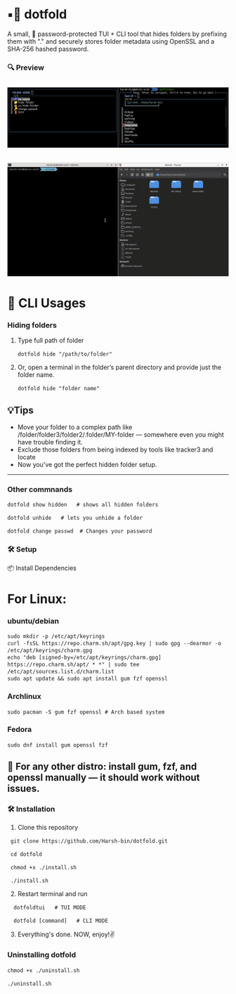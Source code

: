 # ▪️📂 dotfold
A small, 🔐 password-protected TUI + CLI tool that hides folders by prefixing them with "." and securely stores folder metadata using OpenSSL and a SHA-256 hashed password.
### 🔍 Preview
![](/preview/dotfold.png)
--
![](/preview/dotfold.gif)
--
# 🔵 CLI Usages
### Hiding folders
1. Type full path of folder
   ```
   dotfold hide "/path/to/folder"
   ```
2. Or, open a terminal in the folder’s parent directory and provide just the folder name.
   ```
   dotfold hide "folder name" 
   ```
## 💡Tips
- Move your folder to a complex path like /folder/folder3/folder2/.folder/MY-folder — somewhere even you might have trouble finding it.
- Exclude those folders from being indexed by tools like tracker3 and locate
- Now you’ve got the perfect hidden folder setup.
 ----
### Other commnands 
   ```
   dotfold show hidden   # shows all hidden folders 
   ```
   ```
   dotfold unhide   # lets you unhide a folder
   ```
   ```
   dotfold change passwd  # Changes your password
  ```

### 🛠️ **Setup**  
  📦 Install Dependencies
   # For Linux:
### ubuntu/debian
   ```
   sudo mkdir -p /etc/apt/keyrings
   curl -fsSL https://repo.charm.sh/apt/gpg.key | sudo gpg --dearmor -o /etc/apt/keyrings/charm.gpg
   echo "deb [signed-by=/etc/apt/keyrings/charm.gpg] https://repo.charm.sh/apt/ * *" | sudo tee /etc/apt/sources.list.d/charm.list
   sudo apt update && sudo apt install gum fzf openssl
   ```
### Archlinux
   ```
   sudo pacman -S gum fzf openssl # Arch based system
   ```
### Fedora
   ```
   sudo dnf install gum openssl fzf
   ```

   📢 For any other distro: install gum, fzf, and openssl manually — it should work without issues.
---
### 🛠️ Installation 
   1. Clone this repository
   ```
    git clone https://github.com/Harsh-bin/dotfold.git
   ```
   ```
    cd dotfold
   ```
   ```
    chmod +x ./install.sh
   ```
   ```
    ./install.sh
   ```
   2. Restart terminal and run
   ```
     dotfoldtui   # TUI MODE
   ```
   ```
     dotfold [command]   # CLI MODE
   ```
  3. Everything's done. NOW, enjoy!✌️
### Uninstalling dotfold
   ```
   chmod +x ./uninstall.sh
   ```
   ```
   ./uninstall.sh
   ```
